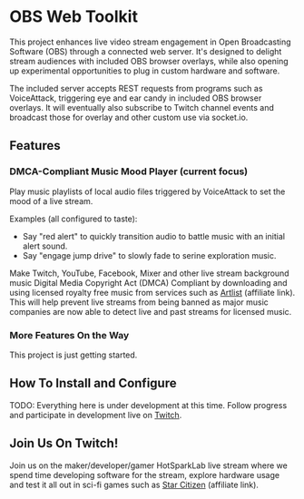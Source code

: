 # OBS Web Toolkit

This project enhances live video stream engagement in Open Broadcasting Software (OBS) through a connected web server. It's designed to delight stream audiences with included OBS browser overlays, while also opening up experimental opportunities to plug in custom hardware and software.

The included server accepts REST requests from programs such as VoiceAttack, triggering eye and ear candy in included OBS browser overlays. It will eventually also subscribe to Twitch channel events and broadcast those for overlay and other custom use via socket.io.

## Features

### DMCA-Compliant Music Mood Player (current focus)

Play music playlists of local audio files triggered by VoiceAttack to set the mood of a live stream.

Examples (all configured to taste):

- Say "red alert" to quickly transition audio to battle music with an initial alert sound.
- Say "engage jump drive" to slowly fade to serine exploration music.

Make Twitch, YouTube, Facebook, Mixer and other live stream background music Digital Media Copyright Act (DMCA) Compliant by downloading and using licensed royalty free music from services such as [Artlist](https://artlist.io/Christopher-1010035) (affiliate link). This will help prevent live streams from being banned as major music companies are now able to detect live and past streams for licensed music.

### More Features On the Way

This project is just getting started.

## How To Install and Configure

TODO: Everything here is under development at this time. Follow progress and participate in development live on [Twitch](https://www.twitch.tv/hotsparklab).

## Join Us On Twitch!

Join us on the maker/developer/gamer HotSparkLab live stream where we spend time developing software for the stream, explore hardware usage and test it all out in sci-fi games such as [Star Citizen](https://robertsspaceindustries.com/enlist?referral=STAR-5VGF-HTMG) (affiliate link).
